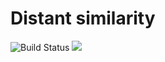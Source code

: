 
Distant similarity
=========================

<p align="left">
    <img src='https://img.shields.io/badge/python-3.6-blue.svg' alt="Build Status">  
    <img src='https://img.shields.io/badge/app-%E5%BE%AE%E4%BF%A1%E5%B0%8F%E7%A8%8B%E5%BA%8F-orange.svg'>
</p>
